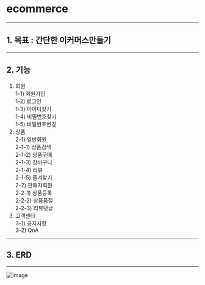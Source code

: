 # ecommerce
---
## 1. 목표 : 간단한 이커머스만들기<br/>
---
## 2. 기능<br/>
1) 회원<br/>
  1-1) 회원가입<br/>
  1-2) 로그인<br/>
  1-3) 아이디찾기<br/>
  1-4) 비밀번호찾기<br/>
  1-5) 비밀번호변경<br/>
2) 상품<br/>
  2-1) 일반회원<br/>
    2-1-1) 상품검색<br/>
    2-1-2) 상품구매<br/>
    2-1-3) 장바구니<br/>
    2-1-4) 리뷰<br/>
    2-1-5) 즐겨찾기<br/>
  2-2) 판매자회원<br/>
    2-2-1) 상품등록<br/>
    2-2-2) 상품품절<br/>
    2-2-3) 리뷰댓글<br/>
3) 고객센터<br/>
  3-1) 공지사항<br/>
  3-2) QnA<br/>
 
 ---
 ## 3. ERD
 ---
![image](https://user-images.githubusercontent.com/44846071/229299155-f2c9b986-419c-4a79-a375-0c77a6c5609c.png)

